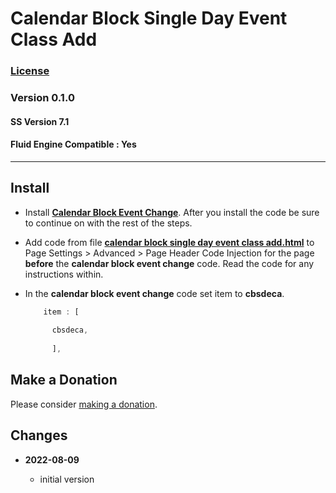 # Calendar Block Single Day Event Class Add

### [License][1]

### Version 0.1.0

#### SS Version 7.1

#### Fluid Engine Compatible : Yes

---

## Install

* Install **[Calendar Block Event Change][2]**. After you install the code be
  sure to continue on with the rest of the steps.
  
* Add code from file **[calendar block single day event class add.html][3]** to
  Page Settings > Advanced > Page Header Code Injection for the page **before**
  the **calendar block event change** code. Read the code for any instructions
  within.
  
* In the **calendar block event change** code set item to **cbsdeca**.
  
  ```javascript
      item : [
      
        cbsdeca,
        
        ],
  ```

## Make a Donation

Please consider [making a donation][4].

## Changes

<!-- * **2021-08-02**

  * fix minor documentation issues
  * bumped version to 0.1d1
  -->
* **2022-08-09**

  * initial version

[1]: https://github.com/tomsWebConsulting/twcsl/blob/main/LICENSE.txt#L1
[2]: https://github.com/tomsWebConsulting/twcsl/tree/main/Calendar%20Block%20Event%20Change#calendar-block-event-change
[3]: calendar%20block%20single%20day%20event%20class%20add.html#L1
[4]: https://github.com/tomsWebConsulting/twcsl#make-a-donation
